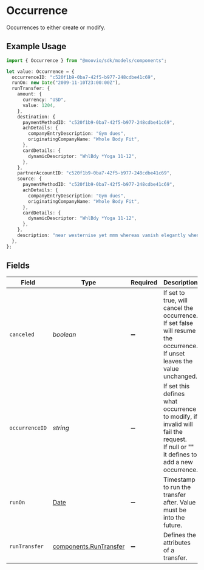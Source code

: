 # Occurrence

Occurrences to either create or modify.

## Example Usage

```typescript
import { Occurrence } from "@moovio/sdk/models/components";

let value: Occurrence = {
  occurrenceID: "c520f1b9-0ba7-42f5-b977-248cdbe41c69",
  runOn: new Date("2009-11-10T23:00:00Z"),
  runTransfer: {
    amount: {
      currency: "USD",
      value: 1204,
    },
    destination: {
      paymentMethodID: "c520f1b9-0ba7-42f5-b977-248cdbe41c69",
      achDetails: {
        companyEntryDescription: "Gym dues",
        originatingCompanyName: "Whole Body Fit",
      },
      cardDetails: {
        dynamicDescriptor: "WhlBdy *Yoga 11-12",
      },
    },
    partnerAccountID: "c520f1b9-0ba7-42f5-b977-248cdbe41c69",
    source: {
      paymentMethodID: "c520f1b9-0ba7-42f5-b977-248cdbe41c69",
      achDetails: {
        companyEntryDescription: "Gym dues",
        originatingCompanyName: "Whole Body Fit",
      },
      cardDetails: {
        dynamicDescriptor: "WhlBdy *Yoga 11-12",
      },
    },
    description: "near westernise yet mmm whereas vanish elegantly when",
  },
};
```

## Fields

| Field                                                                                                                                   | Type                                                                                                                                    | Required                                                                                                                                | Description                                                                                                                             | Example                                                                                                                                 |
| --------------------------------------------------------------------------------------------------------------------------------------- | --------------------------------------------------------------------------------------------------------------------------------------- | --------------------------------------------------------------------------------------------------------------------------------------- | --------------------------------------------------------------------------------------------------------------------------------------- | --------------------------------------------------------------------------------------------------------------------------------------- |
| `canceled`                                                                                                                              | *boolean*                                                                                                                               | :heavy_minus_sign:                                                                                                                      | If set to true, will cancel the occurrence. If set false will resume the occurrence. If unset leaves the value unchanged.               |                                                                                                                                         |
| `occurrenceID`                                                                                                                          | *string*                                                                                                                                | :heavy_minus_sign:                                                                                                                      |   If set this defines what occurrence to modify, if invalid will fail the request. <br/>  If null or "" it defines to add a new occurrence. | c520f1b9-0ba7-42f5-b977-248cdbe41c69                                                                                                    |
| `runOn`                                                                                                                                 | [Date](https://developer.mozilla.org/en-US/docs/Web/JavaScript/Reference/Global_Objects/Date)                                           | :heavy_minus_sign:                                                                                                                      | Timestamp to run the transfer after. Value must be into the future.                                                                     | 2009-11-10T23:00:00Z                                                                                                                    |
| `runTransfer`                                                                                                                           | [components.RunTransfer](../../models/components/runtransfer.md)                                                                        | :heavy_minus_sign:                                                                                                                      | Defines the attributes of a transfer.                                                                                                   |                                                                                                                                         |